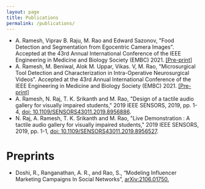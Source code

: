 ```yaml
---
layout: page
title: Publications
permalink: /publications/
---
```

* A. Ramesh, Viprav B. Raju, M. Rao and Edward Sazonov, "Food Detection and Segmentation from Egocentric Camera Images". Accepted at the 43rd Annual International Conference of the IEEE Engineering in Medicine and Biology Society (EMBC) 2021. <a href="/assets/pdf/Food_detection_and_Segmentation.pdf">[Pre-print]</a>
* A. Ramesh, M. Beniwal, Alok M. Uppar, Vikas. V, M. Rao, "Microsurgical Tool Detection and Characterization in Intra-Operative Neurosurgical Videos". Accepted at the 43rd Annual International Conference of the IEEE Engineering in Medicine and Biology Society (EMBC) 2021. <a href="/assets/pdf/Surgical_Tool_Detection_Paper.pdf">[Pre-print]</a>
* A. Ramesh, N. Raj, T. K. Srikanth and M. Rao, "Design of a tactile audio gallery for visually impaired students," 2019 IEEE SENSORS, 2019, pp. 1-4, <a href="https://ieeexplore.ieee.org/document/8956886">doi: 10.1109/SENSORS43011.2019.8956886</a>.
* N. Raj, A. Ramesh, T. K. Srikanth and M. Rao, "Live Demonstration : A tactile audio gallery for visually impaired students," 2019 IEEE SENSORS, 2019, pp. 1-1, <a href="https://ieeexplore.ieee.org/document/8956527">doi: 10.1109/SENSORS43011.2019.8956527</a>.

<h1>Preprints</h1>

* Doshi, R., Ranganathan, A. R., and Rao, S., “Modeling Influencer Marketing Campaigns In Social Networks”, <a href = "https://arxiv.org/abs/2106.01750">arXiv:2106.01750.</a>